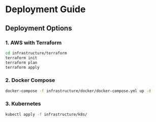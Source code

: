 # Deployment Guide 
 
## Deployment Options 
 
### 1. AWS with Terraform 
 
```bash 
cd infrastructure/terraform 
terraform init 
terraform plan 
terraform apply 
``` 
 
### 2. Docker Compose 
 
```bash 
docker-compose -f infrastructure/docker/docker-compose.yml up -d 
``` 
 
### 3. Kubernetes 
 
```bash 
kubectl apply -f infrastructure/k8s/ 
``` 
